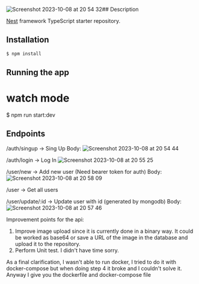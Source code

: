 ![Screenshot 2023-10-08 at 20 54 32](https://github.com/maurino208/kenility-challenge/assets/56134133/0bde239c-ecfc-4023-9566-245a66e34a72)## Description

[Nest](https://github.com/nestjs/nest) framework TypeScript starter repository.

## Installation

```bash
$ npm install
```

## Running the app

# watch mode
$ npm run start:dev

## Endpoints

/auth/singup -> Sing Up
Body:
![Screenshot 2023-10-08 at 20 54 44](https://github.com/maurino208/kenility-challenge/assets/56134133/24694055-4673-4c50-a862-89ad3f38eee5)

/auth/login -> Log In
![Screenshot 2023-10-08 at 20 55 25](https://github.com/maurino208/kenility-challenge/assets/56134133/6e9b5ef0-feea-4572-bf81-ecc53ed8c958)

/user/new -> Add new user (Need bearer token for auth)
Body: 
![Screenshot 2023-10-08 at 20 58 09](https://github.com/maurino208/kenility-challenge/assets/56134133/768ea92b-1194-4263-ba22-7bb08de00db4)

/user -> Get all users

/user/update/:id -> Update user with id (generated by mongodb)
Body:
![Screenshot 2023-10-08 at 20 57 46](https://github.com/maurino208/kenility-challenge/assets/56134133/7121ffff-2e1a-4932-93bd-55f489782b28)

Improvement points for the api:
1) Improve image upload since it is currently done in a binary way. It could be worked as base64 or save a URL of the image in the database and upload it to the repository.
2) Perform Unit test. I didn't have time sorry.

As a final clarification, I wasn't able to run docker, I tried to do it with docker-compose but when doing step 4 it broke and I couldn't solve it. Anyway I give you the dockerfile and docker-compose file
